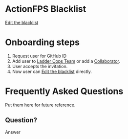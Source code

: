 # ActionFPS Blacklist

[Edit the blacklist](https://github.com/ActionFPS/blacklist/edit/master/serverblacklist.cfg)

# Onboarding steps

1. Request user for GitHub ID
2. Add user to [Ladder Cops Team](https://github.com/orgs/ActionFPS/teams/ladder-cops/) or add a [Collaborator](https://github.com/ActionFPS/blacklist/settings/collaboration).
3. User accepts the invitation.
4. Now user can [Edit the blacklist](https://github.com/ActionFPS/blacklist/edit/master/serverblacklist.cfg) directly.

# Frequently Asked Questions

Put them here for future reference.

## Question?

Answer
